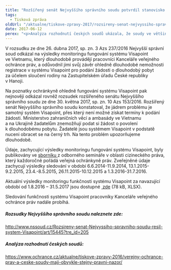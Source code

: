 ```yaml
---
title: "Rozšířený senát Nejvyššího správního soudu potvrdil stanovisko ochránkyně k nefunkčnímu systému Visapoint"
tags:
  - Tisková zpráva
oldUrl: "/aktualne/tiskove-zpravy-2017/rozsireny-senat-nejvyssiho-spravniho-soudu-potvrdil-stanovisko-ochrankyne-k-nefunkcnim"
date: 2017-06-12
perex: "<p>Analýza rozhodnutí českých soudů ukázala, že soudy ve většině případů souhlasí se stanovisky veřejného ochránce práv. Ochránkyně o tom informovala v minulém roce. Stanoviska ochránce slouží k lepšímu uplatňování spravedlnosti v České republice. Poznatků z činnosti veřejné ochránkyně práv využil aktuálně Nejvyšší správní soud v několika svých rozhodnutích. </p>"
---
```


<!-- imported from the old website -->

<p>V rozsudku ze dne 26. dubna 2017, sp. zn. 3 Azs 237/2016 Nejvyšší správní soud odkázal na výsledky monitoringu fungování systému Visapoint ve Vietnamu, který dlouhodobě provádějí pracovníci Kanceláře veřejného ochránce práv, a odůvodnil jimi svůj závěr ohledně dlouhodobé nemožnosti registrace v systému Visapoint pro podání žádosti o dlouhodobý pobyt za účelem sloučení rodiny na Zastupitelském úřadu České republiky v Hanoji.</p> <p>Na poznatky ochránkyně ohledně fungování systému Visapoint pak nejnověji odkázal rovněž rozsudek rozšířeného senátu Nejvyššího správního soudu ze dne 30. května 2017, sp. zn. 10 Azs 153/2016. Rozšířený senát Nejvyššího správního soudu konstatoval, že jádrem problému je samotný systém Visapoint, přes který není možné získat termíny k podání žádosti. Ministerstvo zahraničních věcí a ambasády ve Vietnamu a na Ukrajině žadatelům znemožňují podat si žádost o povolení k dlouhodobému pobytu. Žadatelé jsou systémem Visapoint v podstatě nuceni obracet se na černý trh. Na tento problém upozorňujeme dlouhodobě.</p> <p>Údaje, zachycující výsledky monitoringu fungování systému Visapoint, byly publikovány ve <a href="https://www.ochrance.cz/fileadmin/user_upload/Publikace/Azylove_pravo_konference.pdf" target="_blank">sborníku </a>z odborného semináře v oblasti cizineckého práva, který každoročně pořádá veřejná ochránkyně práv. Zveřejněné údaje zachycují výsledky sledování v období 6.6.2014-11.9.2014, 13.1.2015-9.2.2015, 23.4.-8.5.2015, 26.11.2015-10.12.2015 a 1.3.2016-31.7.2016.</p> <p>Aktuální výsledky monitoringu funkčnosti systému Visapoint za navazující období od 1.8.2016 – 31.5.2017 jsou dostupné <a title="Otevření do nového okna" href="https://www.ochrance.cz/fileadmin/user_upload/ochrana_osob/ZARIZENI/Zarizeni_pro_cizince/Visapoint_prehled_monitoringu_srpen_2016_az_kveten_2017.xlsx" target="_blank"><img alt="" src="https://www.ochrance.cz/typo3/ext/od_linkdesc/icons/universal.gif" class="od_linkdesc_icon" /> zde</a> (78 kB, XLSX).</p> <p>Sledování funkčnosti systému Visapoint pracovníky Kanceláře veřejného ochránce práv nadále probíhá.</p> <h5>Rozsudky Nejvyššího správního soudu naleznete zde:</h5> <p><a title="Otevření do nového okna" href="http://www.nssoud.cz/Rozsireny-senat-Nejvyssiho-spravniho-soudu-resil-system-Visapoint/art/15445?tre_id=205" target="_blank">http://www.nssoud.cz/Rozsireny-senat-Nejvyssiho-spravniho-soudu-resil-system-Visapoint/art/15445?tre_id=205</a> <img alt="" src="https://www.ochrance.cz/typo3/ext/od_linkdesc/icons/external.gif" class="od_linkdesc_icon_external" /></p><h5>Analýza rozhodnutí českých soudů:</h5><p><a href="https://www.ochrance.cz/aktualne/tiskove-zpravy-2016/verejny-ochrance-prav-a-ceske-soudy-maji-obvykle-stejny-pravni-nazor/">https://www.ochrance.cz/aktualne/tiskove-zpravy-2016/verejny-ochrance-prav-a-ceske-soudy-maji-obvykle-stejny-pravni-nazor/</a></p>
